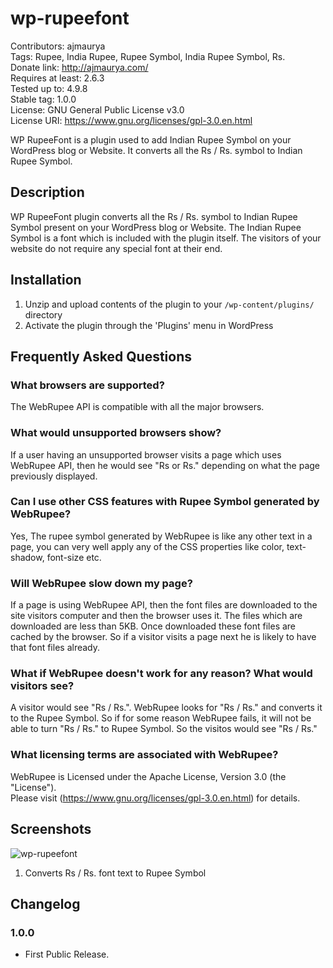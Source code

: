 # wp-rupeefont #
Contributors: ajmaurya  
Tags: Rupee, India Rupee, Rupee Symbol, India Rupee Symbol, Rs.   
Donate link: http://ajmaurya.com/  
Requires at least: 2.6.3  
Tested up to: 4.9.8  
Stable tag: 1.0.0  
License: GNU General Public License v3.0  
License URI: https://www.gnu.org/licenses/gpl-3.0.en.html  

WP RupeeFont is a plugin used to add Indian Rupee Symbol on your WordPress blog or Website. It converts all the Rs / Rs. symbol to Indian Rupee Symbol.

## Description ##
WP RupeeFont plugin converts all the Rs / Rs. symbol to Indian Rupee Symbol present on your WordPress blog or Website.
The  Indian Rupee Symbol is a font which is included with the plugin itself.  The visitors of your website do not require any special font at their end.

## Installation ##
1. Unzip and upload contents of the plugin to your `/wp-content/plugins/` directory  
2. Activate the plugin through the \'Plugins\' menu in WordPress


## Frequently Asked Questions  ##

### What browsers are supported? ###
The WebRupee API is compatible with all the major browsers.

### What would unsupported browsers show? ###
If a user having an unsupported browser visits a page which uses WebRupee API, then he would see \"Rs or Rs.\" depending on what the page previously displayed.

### Can I use other CSS features with Rupee Symbol generated by WebRupee? ###
Yes, The rupee symbol generated by WebRupee is like any other text in a page, you can very well apply any of the CSS properties like color, text-shadow, font-size etc.

### Will WebRupee slow down my page? ###
If a page is using WebRupee API, then the font files are downloaded to the site visitors computer and then the browser uses it. The files which are downloaded are less than 5KB. Once downloaded these font files are cached by the browser. So if a visitor visits a page next he is likely to have that font files already.

### What if WebRupee doesn't work for any reason? What would visitors see? ###
A visitor would see "Rs / Rs.". WebRupee looks for "Rs / Rs." and converts it to the Rupee Symbol. So if for some reason WebRupee fails, it will not be able to turn "Rs / Rs." to Rupee Symbol. So the visitos would see "Rs / Rs."

### What licensing terms are associated with WebRupee? ###
WebRupee is Licensed under the Apache License, Version 3.0 (the "License").  
Please visit (https://www.gnu.org/licenses/gpl-3.0.en.html) for details.

## Screenshots ##
![wp-rupeefont](http://ajmaurya.com/wp-rupeefont/wp-rupeefont.jpg)
1. Converts Rs / Rs. font text to Rupee Symbol

## Changelog ##
### 1.0.0 ###
* First Public Release.
